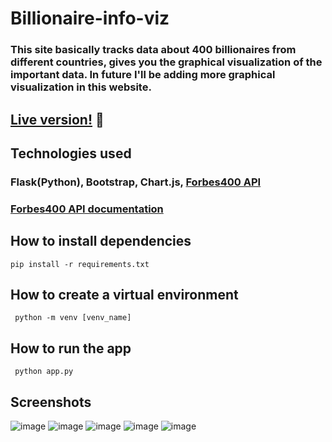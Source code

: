 # Billionaire-info-viz
### This site basically tracks data about 400 billionaires from different countries, gives you the graphical visualization of the important data. In future I'll be adding more graphical visualization in this website.

## [Live version!](https://billionaire-info-viz.herokuapp.com/) :electric_plug:

## Technologies used
### Flask(Python), Bootstrap, Chart.js, [Forbes400 API](https://forbes400.herokuapp.com/api/forbes400)

### [Forbes400 API documentation](https://forbes400.herokuapp.com/)

## How to install dependencies
<code>pip install -r requirements.txt</code>

## How to create a virtual environment
<code> python -m venv [venv_name] </code>

## How to run the app
<code> python app.py </code>

## Screenshots
![image](https://user-images.githubusercontent.com/59496980/109916786-3a6f0080-7cda-11eb-8ae1-653a84e1e97c.png)
![image](https://user-images.githubusercontent.com/59496980/109916863-5d011980-7cda-11eb-9c0a-ab217a2acb11.png)
![image](https://user-images.githubusercontent.com/59496980/109916894-6a1e0880-7cda-11eb-87b0-3473cd22d053.png)
![image](https://user-images.githubusercontent.com/59496980/109916911-73a77080-7cda-11eb-9720-61f7b9cc35f3.png)
![image](https://user-images.githubusercontent.com/59496980/109916982-8fab1200-7cda-11eb-828e-dbd60a4fcb22.png)
